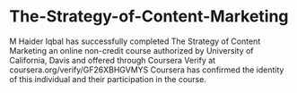 # The-Strategy-of-Content-Marketing
M Haider Iqbal has successfully completed The Strategy of Content Marketing an online non-credit course authorized by University of California, Davis and offered through Coursera 
Verify at coursera.org/verify/GF26XBHGVMYS
Coursera has confirmed the identity of this individual and their participation in the course.
